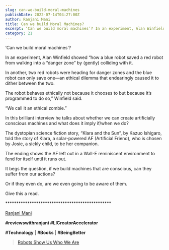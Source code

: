 ```yaml
---
slug: can-we-build-moral-machines
publishDate: 2022-07-14T04:27:00Z
author: Ranjani Mani
title: Can we build Moral Machines? 
excerpt: ‘Can we build moral machines’? In an experiment, Alan Winfield showed “how a blue robot saved a red robot from walking into a “danger zone” by (gently) colliding with it. In another, two red robots were heading for danger zones and the blue robot can only save one—an ethical dilemma that endearingly caused it to  ... 
category: 21
---
```


‘Can we build moral machines’?

In an experiment, Alan Winfield showed “how a blue robot saved a red robot from walking into a “danger zone” by (gently) colliding with it.

In another, two red robots were heading for danger zones and the blue robot can only save one—an ethical dilemma that endearingly caused it to dither between the two.

The robot behaves ethically not because it chooses to but because it’s programmed to do so,” Winfield said.

“We call it an ethical zombie.”

In this brilliant interview he talks about whether we can create artificially conscious machines and what does it imply if/when we do?

The dystopian science fiction story, “Klara and the Sun”, by Kazuo Ishigaro, told the story of Klara, a solar-powered AF (Artificial Friend), who is chosen by Josie, a sickly child, to be her companion.

The ending shows the AF left out in a Wall-E reminiscent environment to fend for itself until it runs out.

It begs the question, if we build machines that are conscious, can they suffer from our actions?

Or if they even do, are we even going to be aware of them.

Give this a read.

\*\*\*\*\*\*\*\*\*\*\*\*\*\*\*\*\*\*\*\*\*\*\*\*\*\*\*\*\*\*\*\*\*\*\*\*\*\*\*\*\*\*\*\*\*\*\*\*

[Ranjani Mani](https://www.linkedin.com/feed/#)

**#reviewswithranjani** **#LICreatorAccelerator**

**#Technology** | **#Books** | **#BeingBetter**

> [Robots Show Us Who We Are](https://nautil.us/robots-show-us-who-we-are-15761/)